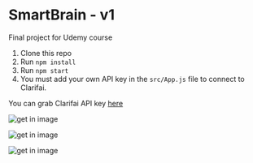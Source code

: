 # SmartBrain - v1
Final project for Udemy course

1. Clone this repo
2. Run `npm install`
3. Run `npm start`
4. You must add your own API key in the `src/App.js` file to connect to Clarifai.

You can grab Clarifai API key [here](https://www.clarifai.com/)

![get in image](../master/img1.JPG)

![get in image](../master/img2.JPG)

![get in image](../master/img3.JPG)
